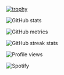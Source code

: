  [![trophy](https://github-profile-trophy.vercel.app/?username=FernandoBade)](https://github.com/ryo-ma/github-profile-trophy)

![GitHub stats](https://github-readme-stats.vercel.app/api?username=FernandoBade&show_icons=true&count_private=true)  

![GitHub metrics](https://metrics.lecoq.io/FernandoBade)  

![GitHub streak stats](https://github-readme-streak-stats.herokuapp.com/?user=FernandoBade)  

![Profile views](https://gpvc.arturio.dev/FernandoBade)  
</p>

![Spotify](https://spotify-github-profile.vercel.app/api/view.svg?uid=12160833189&redirect=true][https://spotify-github-profile.vercel.app/api/view.svg?uid=12160833189&cover_image=true&theme=default&bar_color=53b14f&bar_color_cover=true)

